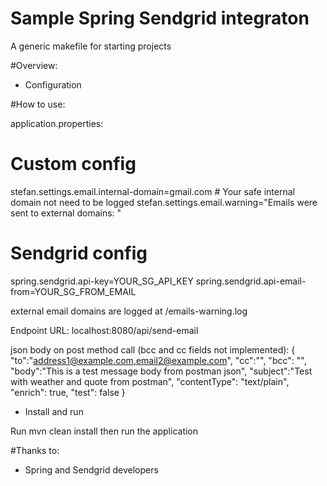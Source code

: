 Sample Spring Sendgrid integraton
===============

A generic makefile for starting projects

#Overview:
* Configuration

#How to use:

application.properties:

# Custom config
stefan.settings.email.internal-domain=gmail.com # Your safe internal domain not need to be logged
stefan.settings.email.warning="Emails were sent to external domains: "

# Sendgrid config
spring.sendgrid.api-key=YOUR_SG_API_KEY
spring.sendgrid.api-email-from=YOUR_SG_FROM_EMAIL

external email domains are logged at /emails-warning.log



Endpoint URL:
localhost:8080/api/send-email

json body on post method call (bcc and cc fields not implemented):
{
    "to":"address1@example.com,email2@example.com",
    "cc":"",
    "bcc": "",
    "body":"This is a test message body from postman json",
    "subject":"Test with weather and quote from postman",
    "contentType": "text/plain",
    "enrich": true,
    "test": false
}


* Install and run

Run mvn clean install then run the application


#Thanks to:
* Spring and Sendgrid developers